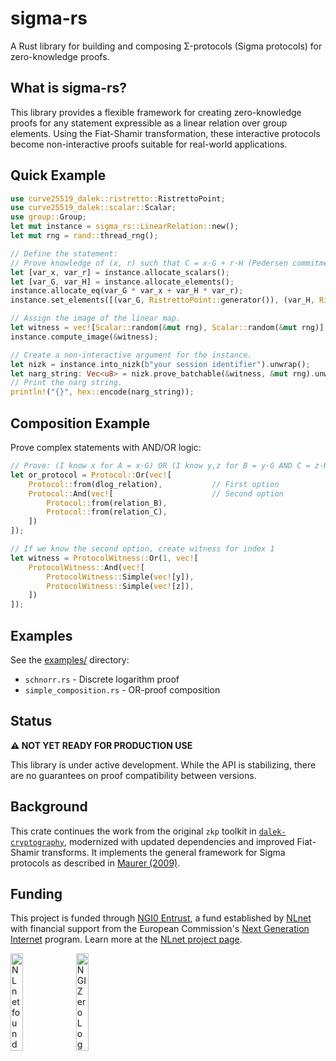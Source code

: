 # sigma-rs

A Rust library for building and composing Σ-protocols (Sigma protocols) for zero-knowledge proofs.

## What is sigma-rs?

This library provides a flexible framework for creating zero-knowledge proofs for any statement expressible as a linear relation over group elements. Using the Fiat-Shamir transformation, these interactive protocols become non-interactive proofs suitable for real-world applications.

## Quick Example

```rust
use curve25519_dalek::ristretto::RistrettoPoint;
use curve25519_dalek::scalar::Scalar;
use group::Group;
let mut instance = sigma_rs::LinearRelation::new();
let mut rng = rand::thread_rng();

// Define the statement:
// Prove knowledge of (x, r) such that C = x·G + r·H (Pedersen commitment)
let [var_x, var_r] = instance.allocate_scalars();
let [var_G, var_H] = instance.allocate_elements();
instance.allocate_eq(var_G * var_x + var_H * var_r);
instance.set_elements([(var_G, RistrettoPoint::generator()), (var_H, RistrettoPoint::random(&mut rng))]);

// Assign the image of the linear map.
let witness = vec![Scalar::random(&mut rng), Scalar::random(&mut rng)];
instance.compute_image(&witness);

// Create a non-interactive argument for the instance.
let nizk = instance.into_nizk(b"your session identifier").unwrap();
let narg_string: Vec<u8> = nizk.prove_batchable(&witness, &mut rng).unwrap();
// Print the narg string.
println!("{}", hex::encode(narg_string));
```

## Composition Example

Prove complex statements with AND/OR logic:

```rust
// Prove: (I know x for A = x·G) OR (I know y,z for B = y·G AND C = z·H)
let or_protocol = Protocol::Or(vec![
    Protocol::from(dlog_relation),           // First option
    Protocol::And(vec![                      // Second option
        Protocol::from(relation_B),
        Protocol::from(relation_C),
    ])
]);

// If we know the second option, create witness for index 1
let witness = ProtocolWitness::Or(1, vec![
    ProtocolWitness::And(vec![
        ProtocolWitness::Simple(vec![y]),
        ProtocolWitness::Simple(vec![z]),
    ])
]);
```

## Examples

See the [examples/](examples/) directory:
- `schnorr.rs` - Discrete logarithm proof
- `simple_composition.rs` - OR-proof composition

## Status

**⚠️ NOT YET READY FOR PRODUCTION USE**

This library is under active development. While the API is stabilizing, there are no guarantees on proof compatibility between versions.

## Background

This crate continues the work from the original `zkp` toolkit in [`dalek-cryptography`](https://github.com/dalek-cryptography), modernized with updated dependencies and improved Fiat-Shamir transforms. It implements the general framework for Sigma protocols as described in [Maurer (2009)](https://doi.org/10.1007/978-3-642-02384-2_6).

## Funding

This project is funded through [NGI0 Entrust](https://nlnet.nl/entrust), a fund established by [NLnet](https://nlnet.nl) with financial support from the European Commission's [Next Generation Internet](https://ngi.eu) program. Learn more at the [NLnet project page](https://nlnet.nl/project/sigmaprotocols).

[<img src="https://nlnet.nl/logo/banner.png" alt="NLnet foundation logo" width="20%" />](https://nlnet.nl)
[<img src="https://nlnet.nl/image/logos/NGI0_tag.svg" alt="NGI Zero Logo" width="20%" />](https://nlnet.nl/entrust)
